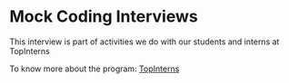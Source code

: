 # Mock Coding Interviews

This interview is part of activities we do with our students and interns at TopInterns

To know more about the program: [TopInterns](https://topinterns.io/)
